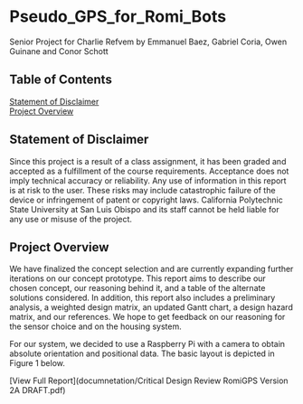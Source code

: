 # Pseudo_GPS_for_Romi_Bots
Senior Project for Charlie Refvem by Emmanuel Baez, Gabriel Coria, Owen Guinane and Conor Schott

## Table of Contents
[Statement of Disclaimer](#project-overview)<br>
[Project Overview](#project-overview)<br>

## Statement of Disclaimer
Since this project is a result of a class assignment, it has been graded and accepted as a fulfillment of the course requirements. Acceptance does not imply technical accuracy or reliability. Any use of information in this report is at risk to the user. These risks may include catastrophic failure of the device or infringement of patent or copyright laws. California Polytechnic State University at San Luis Obispo and its staff cannot be held liable for any use or misuse of the project.   

## Project Overview
We have finalized the concept selection and are currently expanding further iterations on our concept prototype. This report aims to describe our chosen concept, our reasoning behind it, and a table of the alternate solutions considered. In addition, this report also includes a preliminary analysis, a weighted design matrix, an updated Gantt chart, a design hazard matrix, and our references. We hope to get feedback on our reasoning for the sensor choice and on the housing system.   

For our system, we decided to use a Raspberry Pi with a camera to obtain absolute orientation and positional data. The basic layout is depicted in Figure 1 below. 

[View Full Report](documnetation/Critical Design Review RomiGPS Version 2A DRAFT.pdf)
